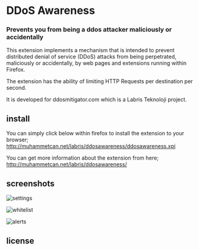 # DDoS Awareness
### Prevents you from being a ddos attacker maliciously or accidentally

This extension implements a mechanism that is intended to prevent distributed denial of service (DDoS) attacks from being perpetrated, maliciously or accidentally, by web pages and extensions running within Firefox. 

The extension has the ability of limiting HTTP Requests per destination per second. 

It is developed for ddosmitigator.com which is a Labris Teknoloji project. 

## install
You can simply click below within firefox to install the extension to your browser;
http://muhammetcan.net/labris/ddosawareness/ddosawareness.xpi

You can get more information about the extension from here;
http://muhammetcan.net/labris/ddosawareness/

## screenshots

![settings](http://muhammetcan.net/labris/ddosawareness/images/ss1.png)

![whitelist](http://muhammetcan.net/labris/ddosawareness/images/ss2.png)

![alerts](http://muhammetcan.net/labris/ddosawareness/images/ss3.png)

## license
